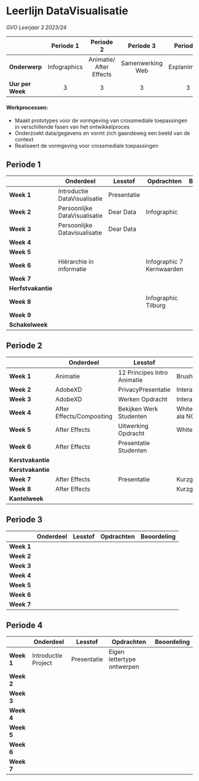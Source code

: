 # Leerlijn DataVisualisatie 
*GVO Leerjaar 3 2023/24*

|| Periode 1  | Periode 2  | Periode 3  | Periode 4  |
|---|:---:|:---:|:---:|:---:|
|**Onderwerp**|Infographics|Animatie/ After Effects|Samenwerking Web|Explanimation|
|**Uur per Week**|3|3|3|3|



#### Werkprocessen:

- Maakt prototypes voor de vormgeving van crossmediale toepassingen in verschillende fasen van  het ontwikkelproces
- Onderzoekt data/gegevens en vormt zich gaandeweg een beeld van de context
- Realiseert de vormgeving voor crossmediale toepassingen




## Periode 1

|   |  **Onderdeel** | **Lesstof**  | **Opdrachten**  | **Beoordeling**
|---|---|---|---|---:|
|**Week 1**|Introductie DataVisualisatie| Presentatie | ||
|**Week 2**|Persoonlijke DataVisualisatie|Dear Data| Infographic |Cijfer|
|**Week 3**|Persoonlijke Datavisualisatie|Dear Data| |-
|**Week 4**|
|**Week 5**||||
|**Week 6**|Hiërarchie in informatie|| Infographic 7 Kernwaarden|-
|**Week 7**||||
|**Herfstvakantie**|
|**Week 8**|||Infographic Tilburg|Cijfer
|**Week 9**||||
|**Schakelweek**|   |   |   |


## Periode 2

|   |  **Onderdeel** | **Lesstof**  | **Opdrachten**  | **Beoordeling**|
|---|---|---|---|---:|
|**Week 1**|Animatie|12 Principes Intro Animatie| Brush Ninja|
|**Week 2**|AdobeXD|PrivacyPresentatie|Interactieve Infograph|
|**Week 3**|AdobeXD|Werken Opdracht|Interactieve Infograph|Cijfer|
|**Week 4**|After Effects/Compositing|Bekijken Werk Studenten|WhiteboardAnimatie/Explainer ala NOSop3|
|**Week 5**|After Effects|Uitwerking Opdracht|WhiteboardAnimatie/Explainer|
|**Week 6**|After Effects|Presentatie Studenten||Cijfer
|**Kerstvakantie**|
|**Kerstvakantie**|
|**Week 7**|After Effects|Presentatie|Kurzgesagt animatie|
|**Week 8**|After Effects||Kurzgesagt Animatie|Cijfer
|**Kantelweek**||||

## Periode 3

|   |  **Onderdeel** | **Lesstof**  | **Opdrachten**  | **Beoordeling**|
|---|---|---|---|---|
|**Week 1**||  | |
|**Week 2**||||
|**Week 3**||||
|**Week 4**||||
|**Week 5**||||
|**Week 6**||||
|**Week 7**||||

## Periode 4

|   |  **Onderdeel** | **Lesstof**  | **Opdrachten**  | **Beoordeling**|
|---|---|---|---|---|
|**Week 1**|Introductie Project| Presentatie | Eigen lettertype ontwerpen |
|**Week 2**||||
|**Week 3**||||
|**Week 4**||||
|**Week 5**||||
|**Week 6**||||
|**Week 7**||||